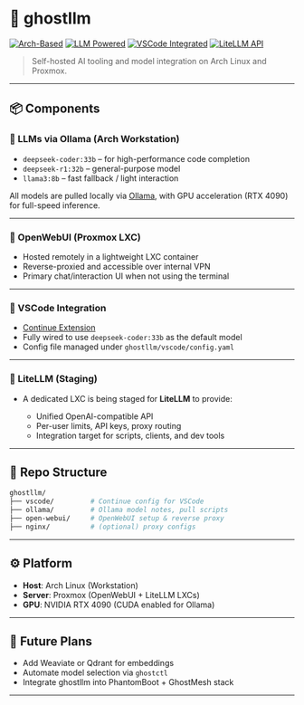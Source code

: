 # 🧠 ghostllm

[![Arch-Based](https://img.shields.io/badge/Arch%20Linux-optimized-blue?logo=arch-linux\&logoColor=white)](https://archlinux.org)
[![LLM Powered](https://img.shields.io/badge/Ollama-33B-inference-success?logo=openai\&logoColor=white)](https://ollama.com)
[![VSCode Integrated](https://img.shields.io/badge/VSCode-Continue-blueviolet?logo=visualstudiocode\&logoColor=white)](https://marketplace.visualstudio.com/items?itemName=Continue.continue)
[![LiteLLM API](https://img.shields.io/badge/LiteLLM-Staging-yellow?logo=fastapi\&logoColor=white)](https://github.com/BerriAI/litellm)

> Self-hosted AI tooling and model integration on Arch Linux and Proxmox.

---

## 📦 Components

### 🧠 LLMs via Ollama (Arch Workstation)

* `deepseek-coder:33b` – for high-performance code completion
* `deepseek-r1:32b` – general-purpose model
* `llama3:8b` – fast fallback / light interaction

All models are pulled locally via [Ollama](https://ollama.com), with GPU acceleration (RTX 4090) for full-speed inference.

---

### 👤 OpenWebUI (Proxmox LXC)

* Hosted remotely in a lightweight LXC container
* Reverse-proxied and accessible over internal VPN
* Primary chat/interaction UI when not using the terminal

---

### 🧹 VSCode Integration

* [Continue Extension](https://marketplace.visualstudio.com/items?itemName=Continue.continue)
* Fully wired to use `deepseek-coder:33b` as the default model
* Config file managed under `ghostllm/vscode/config.yaml`

---

### 🧪 LiteLLM (Staging)

* A dedicated LXC is being staged for **LiteLLM** to provide:

  * Unified OpenAI-compatible API
  * Per-user limits, API keys, proxy routing
  * Integration target for scripts, clients, and dev tools

---

## 📁 Repo Structure

```bash
ghostllm/
├── vscode/         # Continue config for VSCode
├── ollama/         # Ollama model notes, pull scripts
├── open-webui/     # OpenWebUI setup & reverse proxy
├── nginx/          # (optional) proxy configs
```

---

## ⚙️ Platform

* **Host**: Arch Linux (Workstation)
* **Server**: Proxmox (OpenWebUI + LiteLLM LXCs)
* **GPU**: NVIDIA RTX 4090 (CUDA enabled for Ollama)

---

## 🧠 Future Plans

* Add Weaviate or Qdrant for embeddings
* Automate model selection via `ghostctl`
* Integrate ghostllm into PhantomBoot + GhostMesh stack

---

